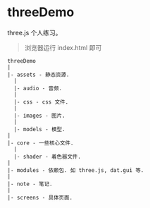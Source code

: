 # threeDemo

three.js 个人练习。

> 浏览器运行 index.html 即可

```
threeDemo
|
|- assets - 静态资源.
  |
  |- audio - 音频.
  |
  |- css - css 文件.
  |
  |- images - 图片.
  |
  |- models - 模型.
|
|- core - 一些核心文件.
  |
  |- shader - 着色器文件.
|
|- modules - 依赖包. 如 three.js, dat.gui 等.
|
|- note - 笔记.
|
|- screens - 具体页面.
```
